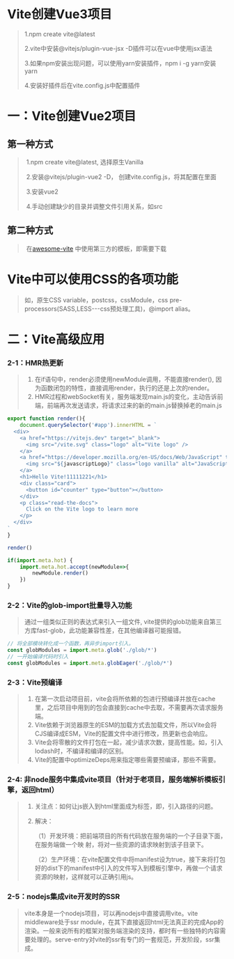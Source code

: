 # Vite创建Vue3项目

> 1.npm create vite@latest
>
> 2.vite中安装@vitejs/plugin-vue-jsx -D插件可以在vue中使用jsx语法
>
> 3.如果npm安装出现问题，可以使用yarn安装插件，npm i -g yarn安装yarn
>
> 4.安装好插件后在vite.config.js中配置插件

# 一：Vite创建Vue2项目

##     第一种方式

> ​	1.npm create vite@latest, 选择原生Vanilla
>
> ​	2.安装@vitejs/plugin-vue2 -D， 创建vite.config.js，将其配置在里面
>
> ​	3.安装vue2
>
> ​	4.手动创建缺少的目录并调整文件引用关系，如src

## 	第二种方式

> ​	在[awesome-vite](https://github.com/vitejs/awesome-vite#plugins) 中使用第三方的模板，即需要下载



# Vite中可以使用CSS的各项功能

>  如，原生CSS variable，postcss，cssModule，css pre-processors(SASS,LESS---css预处理工具)，@import alias。



# 二：Vite高级应用

### 2-1：HMR热更新

> 1. 在if语句中，render必须使用newModule调用，不能直接render(), 因为函数闭包的特性，直接调用render，执行的还是上次的render。
> 2. HMR过程和webSocket有关，服务端发现main.js的变化，主动告诉前端，前端再次发送请求，将请求过来的新的main.js替换掉老的main.js

```js
export function render(){
    document.querySelector('#app').innerHTML = `
  <div>
    <a href="https://vitejs.dev" target="_blank">
      <img src="/vite.svg" class="logo" alt="Vite logo" />
    </a>
    <a href="https://developer.mozilla.org/en-US/docs/Web/JavaScript" target="_blank">
      <img src="${javascriptLogo}" class="logo vanilla" alt="JavaScript logo" />
    </a>
    <h1>Hello Vite!11111221</h1>
    <div class="card">
      <button id="counter" type="button"></button>
    </div>
    <p class="read-the-docs">
      Click on the Vite logo to learn more
    </p>
  </div>
`
}

render()

if(import.meta.hot) {
    import.meta.hot.accept(newModule=>{
        newModule.render()
    })
}
```



### 2-2：Vite的glob-import批量导入功能

> 通过一组类似正则的表达式来引入一组文件, vite提供的glob功能来自第三方库fast-glob，此功能兼容性差，在其他编译器可能报错。

```js
// 将全部模块转化成一个函数，再异步import引入。
const globModules = import.meta.glob('./glob/*')
// 一开始编译代码时引入
const globModules = import.meta.globEager('./glob/*')
```

### 2-3：Vite预编译

> 1. 在第一次启动项目前，vite会将所依赖的包进行预编译并放在cache里，之后项目中用到的包会直接到cache中去取，不需要再次请求服务端。
> 2. Vite依赖于浏览器原生的ESM的加载方式去加载文件，所以Vite会将CJS编译成ESM，Vite的配置文件中进行修改，热更新也会响应。
> 3. Vite会将零散的文件打包在一起，减少请求次数，提高性能。如，引入lodash时，不编译和编译的区别。
> 4. Vite的配置中optimizeDeps用来指定哪些需要预编译，那些不需要。

### 2-4: 非node服务中集成vite项目（针对于老项目，服务端解析模板引擎，返回html）

> 1. 关注点：如何让js嵌入到html里面成为标签，即，引入路径的问题。
>
> 2. 解决：
>
>    （1）开发环境：把前端项目的所有代码放在服务端的一个子目录下面，在服务端做一个映 	射，将对一些资源的请求映射到该子目录下。
>
>    （2）生产环境：在vite配置文件中将manifest设为true，接下来将打包好的dist下的manifest中引入的文件写入到模板引擎中，再做一个请求资源的映射，这样就可以正确引用js。
>
> 

### 2-5：nodejs集成vite开发时的SSR

> vite本身是一个nodejs项目，可以再nodejs中直接调用vite。vite middleware处于ssr module，在其下直接返回html无法真正的完成App的渲染。一般来说所有的框架对服务端渲染的支持，都时有一些独特的内容需要处理的。serve-entry对vite的ssr有专门的一套规范，开发阶段，ssr集成。
